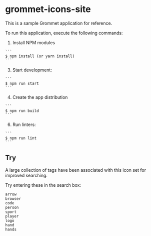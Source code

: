# grommet-icons-site

This is a sample Grommet application for reference.

To run this application, execute the following commands:

  1. Install NPM modules

    ```
    $ npm install (or yarn install)
    ```

  3. Start development:

    ```
    $ npm run start
    ```

  4. Create the app distribution

    ```
    $ npm run build
    ```

  6. Run linters:

    ```
    $ npm run lint
    ```

## Try
A large collection of tags have been associated with this icon set for improved searching.

Try entering these in the search box:
```
arrow
browser
code
person
sport
player
logo
hand
hands
